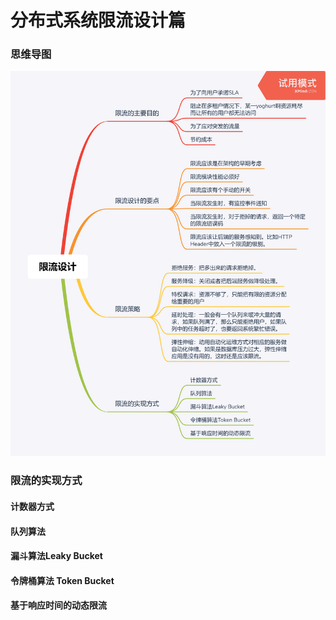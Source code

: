 # 分布式系统限流设计篇
### 思维导图
![limiting-design.png](https://github.com/qinxiongzhou/distributedSystem/blob/master/limiting_design/limiting-design.png)

### 限流的实现方式
#### 计数器方式


#### 队列算法


#### 漏斗算法Leaky Bucket


#### 令牌桶算法 Token Bucket


#### 基于响应时间的动态限流
